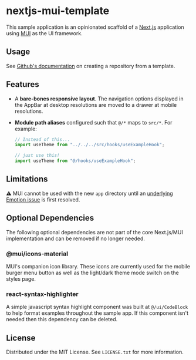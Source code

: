 # nextjs-mui-template

This sample application is an opinionated scaffold of
a [Next.js](https://nextjs.org) application using [MUI](https://mui.com/) as the UI framework.

## Usage

See [Github's documentation](https://docs.github.com/en/repositories/creating-and-managing-repositories/creating-a-repository-from-a-template) on creating a repository from a template.

## Features

- A **bare-bones responsive layout**. The navigation options displayed in the AppBar at desktop resolutions are moved to a drawer at mobile resolutions.
- **Module path aliases** configured such that `@/*` maps to `src/*`. For example:

  ```js
  // Instead of this...
  import useTheme from "../../../src/hooks/useExampleHook";

  // just use this!
  import useTheme from "@/hooks/useExampleHook";
  ```

## Limitations

:warning: MUI cannot be used with the new `app` directory until an [underlying Emotion issue](vercel/next.js#41994) is first resolved.

## Optional Dependencies

The following optional dependencies are not part of the core Next.js/MUI implementation and can be removed if no longer needed.

### @mui/icons-material

MUI's companion icon library. These icons are currently used for the mobile burger menu button as well as the light/dark theme mode switch on the styles page.

### react-syntax-highlighter

A simple javascript syntax highlight component was built at `@/ui/CodeBlock` to help format examples throughout the sample app. If this component isn't needed then this dependency can be deleted.

## License

Distributed under the MIT License. See `LICENSE.txt` for more information.
